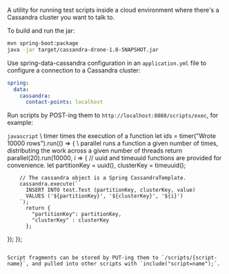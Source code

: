 A utility for running test scripts inside a cloud environment where there's a Cassandra cluster you want to talk to.

To build and run the jar:

```sh
mvn spring-boot:package
java -jar target/cassandra-drone-1.0-SNAPSHOT.jar
```

Use spring-data-cassandra configuration in an `application.yml` file to configure a connection to a Cassandra cluster:

```yaml
spring:
  data:
    cassandra:
      contact-points: localhost
```

Run scripts by POST-ing them to `http://localhost:8080/scripts/exec`, for example:

```javascript```
\\ timer times the execution of a function
let ids = timer("Wrote 10000 rows").run(() => {
  \\ parallel runs a function a given number of times, distributing the work across a given number of threads
  return parallel(20).run(10000, i => {
    // uuid and timeuuid functions are provided for convenience.
    let partitionKey = uuid(),
        clusterKey = timeuuid();
        
        // The cassandra object is a Spring CassandraTemplate.
        cassandra.execute(`
          INSERT INTO test.Test (partitionKey, clusterKey, value)
          VALUES ('${partitionKey}', '${clusterKey}', '${i}')
        `);
          return {
            "partitionKey": partitionKey,
            "clusterKey" : clusterKey
          };
  });
});
```

Script fragments can be stored by PUT-ing them to `/scripts/{script-name}`, and pulled into other scripts with `include("script=name");`.

